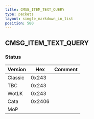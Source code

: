 ```yaml
---
title: CMSG_ITEM_TEXT_QUERY
type: packets
layout: single_markdown_in_list
position: 580
---
```


## CMSG_ITEM_TEXT_QUERY

### Status

Version    | Hex        | Comment
---------- | ---------- | ---------- 
Classic    | 0x243      |
TBC        | 0x243      |
WotLK      | 0x243      |
Cata       | 0x2406     |
MoP        |            |